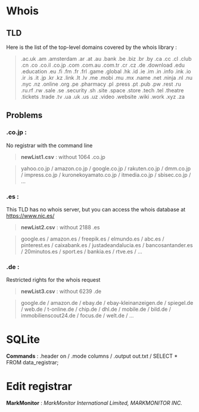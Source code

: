 # Whois



## TLD
Here is the list of the top-level domains covered by the whois library :

> .ac.uk   .am   .amsterdam   .ar   .at   .au   .bank   .be   .biz   .br   .by   .ca   .cc   .cl   .club   .cn   .co   .co.il   .co.jp   .com   .com.au   .com.tr  .cr     .cz   .de   .download   .edu   .education   .eu   .fi   .fm   .fr  .frl   .game   .global   .hk   .id   .ie   .im    .in   .info   .ink   .io   .ir    .is   .it   .jp   .kr   .kz   .link   .lt   .lv   .me   .mobi   .mu   .mx   .name   .net   .ninja   .nl   .nu   .nyc   .nz   .online   .org   .pe   .pharmacy   .pl    .press   .pt   .pub   .pw   .rest   .ru   .ru.rf   .rw   .sale   .se   .security   .sh   .site   .space   .store   .tech   .tel   .theatre   .tickets   .trade   .tv   .ua   .uk   .us   .uz   .video   .website   .wiki   .work   .xyz  .za

## Problems
### .co.jp : 
No registrar with the command line 

> **newList1.csv** : without 1064 .co.jp 

> yahoo.co.jp /  amazon.co.jp  / google.co.jp /  rakuten.co.jp  / dmm.co.jp  / impress.co.jp  / kuronekoyamato.co.jp /  itmedia.co.jp  / sbisec.co.jp /  ...

### .es :
This TLD has no whois server, but you can access the whois database at https://www.nic.es/

> **newList2.csv** : without 2188 .es

> google.es / amazon.es / freepik.es / elmundo.es / abc.es / pinterest.es / caixabank.es / justadeandalucia.es / bancosantander.es / 20minutos.es / sport.es / bankia.es / rtve.es / ... 

### .de :
Restricted rights for the whois request

> **newList3.csv** : without 6239 .de

> google.de / amazon.de / ebay.de / ebay-kleinanzeigen.de / spiegel.de / web.de / t-online.de / chip.de / dhl.de / mobile.de / bild.de / immobilienscout24.de / focus.de / welt.de / ... 

# SQLite

**Commands** : .header on / .mode columns / .output out.txt / SELECT * FROM data_registrar;

# Edit registrar

**MarkMonitor** : *MarkMonitor International Limited, MARKMONITOR INC.*


 
